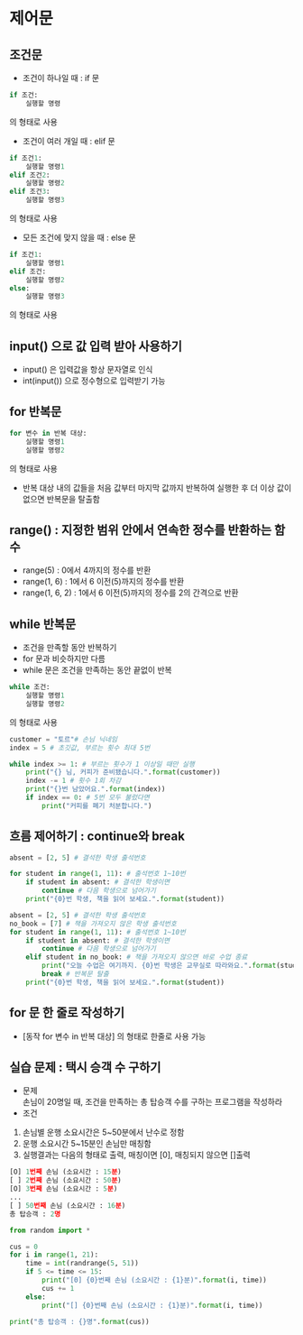 # 제어문

## 조건문
- 조건이 하나일 때 : if 문
```python
if 조건:
    실행할 명령
```
의 형태로 사용  

- 조건이 여러 개일 때 : elif 문
```python
if 조건1:
    실행할 명령1
elif 조건2:
    실행할 명령2
elif 조건3:
    실행할 명령3
```    
의 형태로 사용

- 모든 조건에 맞지 않을 때 : else 문
```python
if 조건1:
    실행할 명령1
elif 조건:
    실행할 명령2
else:
    실행할 명령3
```
의 형태로 사용

## input() 으로 값 입력 받아 사용하기
- input() 은 입력값을 항상 문자열로 인식
- int(input()) 으로 정수형으로 입력받기 가능

## for 반복문
```python
for 변수 in 반복 대상:
    실행할 명령1
    실행할 명령2
```
의 형태로 사용
- 반복 대상 내의 값들을 처음 값부터 마지막 값까지 반복하여 실행한 후 더 이상 값이 없으면 반복문을 탈출함

## range() : 지정한 범위 안에서 연속한 정수를 반환하는 함수
- range(5) : 0에서 4까지의 정수를 반환
- range(1, 6) : 1에서 6 이전(5)까지의 정수를 반환
- range(1, 6, 2) : 1에서 6 이전(5)까지의 정수를 2의 간격으로 반환

## while 반복문
- 조건을 만족할 동안 반복하기
- for 문과 비슷하지만 다름
- while 문은 조건을 만족하는 동안 끝없이 반복
```python
while 조건:
    실행할 명령1
    실행할 명령2
```
의 형태로 사용

```python
customer = "토르"# 손님 닉네임
index = 5 # 초깃값, 부르는 횟수 최대 5번

while index >= 1: # 부르는 횟수가 1 이상일 때만 실행
    print("{} 님, 커피가 준비됐습니다.".format(customer))
    index -= 1 # 횟수 1회 차감
    print("{}번 남았어요.".format(index))
    if index == 0: # 5번 모두 불렀다면
        print("커피를 폐기 처분합니다.")
```

## 흐름 제어하기 : continue와 break
```python
absent = [2, 5] # 결석한 학생 출석번호

for student in range(1, 11): # 출석번호 1~10번
    if student in absent: # 결석한 학생이면
        continue # 다음 학생으로 넘어가기
    print("{0}번 학생, 책을 읽어 보세요.".format(student))

absent = [2, 5] # 결석한 학생 출석번호 
no_book = [7] # 책을 가져오지 않은 학생 출석번호
for student in range(1, 11): # 출석번호 1~10번
    if student in absent: # 결석한 학생이면
        continue # 다음 학생으로 넘어가기
    elif student in no_book: # 책을 가져오지 않으면 바로 수업 종료
        print("오늘 수업은 여기까지. {0}번 학생은 교무실로 따라와요.".format(student))
        break # 반복문 탈출
    print("{0}번 학생, 책을 읽어 보세요.".format(student))
```

## for 문 한 줄로 작성하기
- [동작 for 변수 in 반복 대상] 의 형태로 한줄로 사용 가능

## 실습 문제 : 택시 승객 수 구하기
- 문제  
손님이 20명일 때, 조건을 만족하는 총 탑승객 수를 구하는 프로그램을 작성하라
- 조건
1. 손님별 운행 소요시간은 5~50분에서 난수로 정함
2. 운행 소요시간 5~15분인 손님만 매칭함
3. 실행결과는 다음의 형태로 출력, 매칭이면 [0], 매칭되지 않으면 []출력  
```python
[O] 1번째 손님 (소요시간 : 15분)
[ ] 2번째 손님 (소요시간 : 50분)
[O] 3번째 손님 (소요시간 : 5분)
...
[ ] 50번째 손님 (소요시간 : 16분)
총 탑승객 : 2명
```

```python
from random import *

cus = 0
for i in range(1, 21):
    time = int(randrange(5, 51))
    if 5 <= time <= 15:
        print("[0] {0}번째 손님 (소요시간 : {1}분)".format(i, time))
        cus += 1
    else:
        print("[] {0}번째 손님 (소요시간 : {1}분)".format(i, time))

print("총 탑승객 : {}명".format(cus))
```